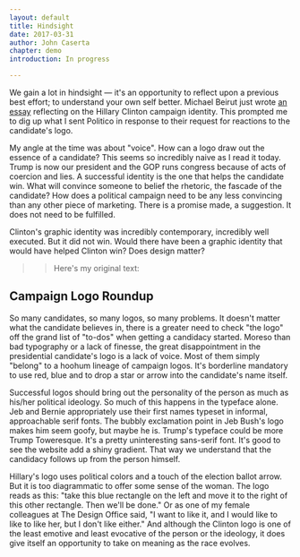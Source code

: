 ```yaml
---
layout: default
title: Hindsight
date: 2017-03-31
author: John Caserta
chapter: demo
introduction: In progress

---
```


We gain a lot in hindsight — it's an opportunity to reflect upon a previous best effort; to understand your own self better. Michael Beirut just wrote [an essay](http://designobserver.com/feature/im-with-her/39523) reflecting on the Hillary Clinton campaign identity. This prompted me to dig up what I sent Politico in response to their request for reactions to the candidate's logo.

My angle at the time was about "voice". How can a logo draw out the essence of a candidate? This seems so incredibly naive as I read it today. Trump is now our president and the GOP runs congress because of acts of coercion and lies. A successful identity is the one that helps the candidate win. What will convince someone to belief the rhetoric, the fascade of the candidate? How does a political campaign need to be any less convincing than any other piece of marketing. There is a promise made, a suggestion. It does not need to be fulfilled.

Clinton's graphic identity was incredibly contemporary, incredibly well executed. But it did not win. Would there have been a graphic identity that would have helped Clinton win? Does design matter?

>> Here's my original text:

## Campaign Logo Roundup

So many candidates, so many logos, so many problems. It doesn't matter what the candidate believes in, there is a greater need to check "the logo" off the grand list of "to-dos" when getting a candidacy started. Moreso than bad typography or a lack of finesse, the great disappointment in the presidential candidate's logo is a lack of voice. Most of them simply "belong" to a hoohum lineage of campaign logos. It's borderline mandatory to use red, blue and to drop a star or arrow into the candidate's name itself.

Successful logos should bring out the personality of the person as much as his/her political ideology. So much of this happens in the typeface alone. Jeb and Bernie appropriately use their first names typeset in informal, approachable serif fonts. The bubbly exclamation point in Jeb Bush's logo makes him seem goofy, but maybe he is. Trump's typeface could be more Trump Toweresque. It's a pretty uninteresting sans-serif font. It's good to see the website add a shiny gradient. That way we understand that the candidacy follows up from the person himself.

Hillary's logo uses political colors and a touch of the election ballot arrow. But it is too diagrammatic to offer some sense of the woman. The logo reads as this: "take this blue rectangle on the left and move it to the right of this other rectangle. Then we'll be done." Or as one of my female colleagues at The Design Office said, "I want to like it, and I would like to like to like her, but I don't like either." And although the Clinton logo is one of the least emotive and least evocative of the person or the ideology, it does give itself an opportunity to take on meaning as the race evolves.
